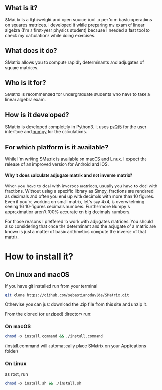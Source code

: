 ## What is it?

SMatrix is a lightweight and open source tool to perform basic operations on squares matrices. I developed it while preparing my exam of linear algebra (I'm a first-year physics student) because I needed a fast tool to check my calculations while doing exercises.

## What does it do?

SMatrix allows you to compute rapidly determinants and adjugates of square matrices. 

## Who is it for?

SMatrix is recommended for undergraduate students who have to take a linear algebra exam.  

## How is it developed?

SMatrix is developed completely in Python3. It uses [pyQt5](https://pypi.org/project/PyQt5/) for the user interface and [numpy](http://www.numpy.org/) for the calculations.

## For which platform is it available?

While I'm writing SMatrix is available on macOS and Linux. I expect the release of an improved version for Android and iOS.

#### Why it does calculate adjugate matrix and not inverse matrix?

When you have to deal with inverses matrices, usually you have to deal with fractions. Without using a specific library as Simpy, fractions are rendered as decimals and often you end up with decimals with more than 10 figures. Even if you're working on small matrix, let's say 4x4, is overwhelming seeing 16 10-figures decimals numbers. Furthermore Numpy's approximation aren't 100% accurate on big decimals numbers.

For those reasons I preffered to work with adjugates matrices. You should also considering that once the determinant and the adjugate of a matrix are known is just a matter of basic arithmetics compute the inverse of that matrix.

# How to install it?

## On Linux and macOS

If you have git installed run from your terminal

```bash
git clone https://github.com/sebastianodavide/SMatrix.git
```
Othervise you can just download the .zip file from this site and unzip it. 

From the cloned (or unziped) directory run:

### On macOS

```bash
chmod +x install.command && ./install.command
```
(install.command will automatically place SMatrix on your Applications folder)

### On Linux

as root, run

```bash
chmod +x install.sh && ./install.sh
```

